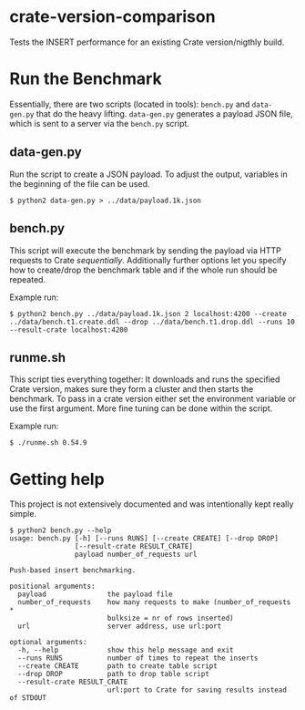 # crate-version-comparison

Tests the INSERT performance for an existing Crate version/nigthly build.


# Run the Benchmark

Essentially, there are two scripts (located in tools): `bench.py` and `data-gen.py`
that do the heavy lifting. `data-gen.py` generates a payload JSON file, which
is sent to a server via the `bench.py` script.

## data-gen.py

Run the script to create a JSON payload. To adjust the output, variables
in the beginning of the file can be used.

```
$ python2 data-gen.py > ../data/payload.1k.json
```

## bench.py

This script will execute the benchmark by sending the payload via HTTP
requests to Crate *sequentially*. Additionally further options let you
specify how to create/drop the benchmark table and if the whole run should
be repeated.

Example run:

```
$ python2 bench.py ../data/payload.1k.json 2 localhost:4200 --create ../data/bench.t1.create.ddl --drop ../data/bench.t1.drop.ddl --runs 10 --result-crate localhost:4200
```

## runme.sh

This script ties everything together: It downloads and runs the specified
Crate version, makes sure they form a cluster and then starts the benchmark.
To pass in a crate version either set the environment variable or use the
first argument. More fine tuning can be done within the script.

Example run:

```
$ ./runme.sh 0.54.9
```

# Getting help

This project is not extensively documented and was intentionally kept really
simple.

```
$ python2 bench.py --help
usage: bench.py [-h] [--runs RUNS] [--create CREATE] [--drop DROP]
                [--result-crate RESULT_CRATE]
                payload number_of_requests url

Push-based insert benchmarking.

positional arguments:
  payload               the payload file
  number_of_requests    how many requests to make (number_of_requests *
                        bulksize = nr of rows inserted)
  url                   server address, use url:port

optional arguments:
  -h, --help            show this help message and exit
  --runs RUNS           number of times to repeat the inserts
  --create CREATE       path to create table script
  --drop DROP           path to drop table script
  --result-crate RESULT_CRATE
                        url:port to Crate for saving results instead of STDOUT
```

